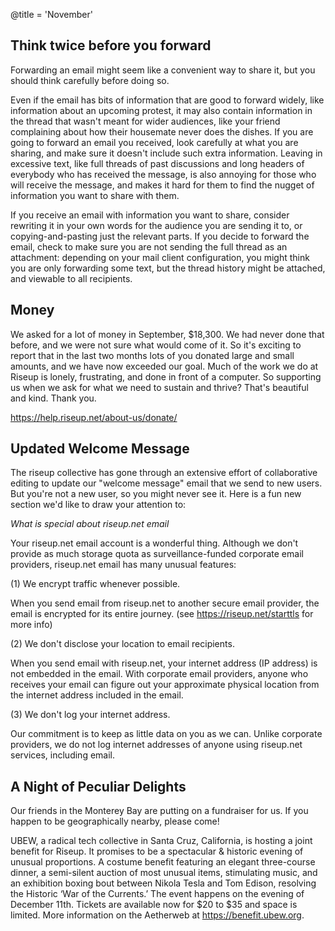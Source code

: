 @title = 'November'

## Think twice before you forward

Forwarding an email might seem like a convenient way to share it, but you should think carefully before doing so.

Even if the email has bits of information that are good to forward widely, like information about an upcoming protest, it may also contain information in the thread that wasn't meant for wider audiences, like your friend complaining about how their housemate never does the dishes. If you are going to forward an email you received, look carefully at what you are sharing, and make sure it doesn't include such extra information. Leaving in excessive text, like full threads of past discussions and long headers of everybody who has received the message, is also annoying for those who will receive the message, and makes it hard for them to find the nugget of information you want to share with them.

If you receive an email with information you want to share, consider rewriting it in your own words for the audience you are sending it to, or copying-and-pasting just the relevant parts. If you decide to forward the email, check to make sure you are not sending the full thread as an attachment: depending on your mail client configuration, you might think you are only forwarding some text, but the thread history might be attached, and viewable to all recipients.

## Money

We asked for a lot of money in September, $18,300.  We had never done that before, and we were not sure what would come of it.  So it's exciting to report that in the last two months lots of you donated large and small amounts, and we have now exceeded our goal.  Much of the work we do at Riseup is lonely, frustrating, and done in front of a computer. So supporting us when we ask for what we need to sustain and thrive? That's beautiful and kind. Thank you.

https://help.riseup.net/about-us/donate/

## Updated Welcome Message

The riseup collective has gone through an extensive effort of collaborative editing to update our "welcome message" email that we send to new users.  But you're not a new user, so you might never see it.  Here is a fun new section we'd like to draw your attention to:

*What is special about riseup.net email*

Your riseup.net email account is a wonderful thing. Although we don't provide as much storage quota as surveillance-funded corporate email providers, riseup.net email has many unusual features:

(1) We encrypt traffic whenever possible.

When you send email from riseup.net to another secure email provider, the email is encrypted for its entire journey. (see https://riseup.net/starttls for more info)

(2) We don't disclose your location to email recipients.

When you send email with riseup.net, your internet address (IP address) is not embedded in the email. With corporate email providers, anyone who receives your email can figure out your approximate physical location from the internet address included in the email.

(3) We don't log your internet address.

Our commitment is to keep as little data on you as we can. Unlike corporate providers, we do not log internet addresses of anyone using riseup.net services, including email.

## A Night of Peculiar Delights

Our friends in the Monterey Bay are putting on a fundraiser for us. If you happen to be geographically nearby, please come!

UBEW, a radical tech collective in Santa Cruz, California, is hosting a joint benefit for Riseup. It promises to be a spectacular & historic evening of unusual proportions. A costume benefit featuring an elegant three-course dinner, a semi-silent auction of most unusual items, stimulating music, and an exhibition boxing bout between Nikola Tesla and Tom Edison, resolving the Historic ‘War of the Currents.’ The event happens on the evening of December 11th. Tickets are available now for $20 to $35 and space is limited. More information on the Aetherweb at https://benefit.ubew.org.


